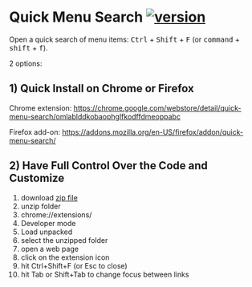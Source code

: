 # Quick Menu Search [![version](https://img.shields.io/github/release/hchiam/quick-menu-search)](https://github.com/hchiam/quick-menu-search/releases)

Open a quick search of menu items: <kbd>Ctrl</kbd> + <kbd>Shift</kbd> + <kbd>F</kbd> (or <kbd>command</kbd> + <kbd>shift</kbd> + <kbd>f</kbd>).

2 options:

## 1) Quick Install on Chrome or Firefox

Chrome extension: https://chrome.google.com/webstore/detail/quick-menu-search/omlablddkobaophglfkodffdmeoppabc

Firefox add-on: https://addons.mozilla.org/en-US/firefox/addon/quick-menu-search/

## 2) Have Full Control Over the Code and Customize

1. download [zip file](https://github.com/hchiam/quick-menu-search/blob/master/quick-menu-search.zip?raw=true)
2. unzip folder
3. chrome://extensions/
4. Developer mode
5. Load unpacked
6. select the unzipped folder
7. open a web page
8. click on the extension icon
9. hit Ctrl+Shift+F (or Esc to close)
10. hit Tab or Shift+Tab to change focus between links

